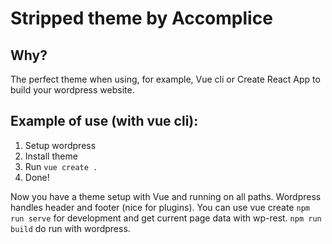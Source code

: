 # Stripped theme by Accomplice
## Why?
The perfect theme when using, for example, Vue cli or Create React App to build your wordpress website. 

## Example of use (with vue cli):

1. Setup wordpress
2. Install theme
3. Run `vue create .`
4. Done!

Now you have a theme setup with Vue and running on all paths. Wordpress handles header and footer (nice for plugins). 
You can use vue create `npm run serve` for development and get current page data with wp-rest. `npm run build` do run with wordpress.
